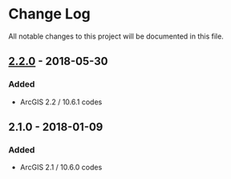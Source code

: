# Change Log
All notable changes to this project will be documented in this file.

## [2.2.0] - 2018-05-30

### Added

* ArcGIS 2.2 / 10.6.1 codes

## 2.1.0 - 2018-01-09

### Added

* ArcGIS 2.1 / 10.6.0 codes

[2.2.0]: https://github.com/Esri/projection-engine-db-doc/compare/v2.1.0...v2.2.0